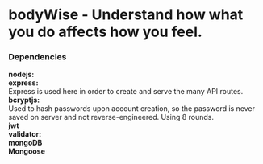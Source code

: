# bodyWise - Understand how what you do affects how you feel.


### Dependencies

**nodejs:**  
**express:**  
Express is used here in order to create and serve the many API routes.  
**bcryptjs:**  
Used to hash passwords upon account creation, so the password is never saved on server and not reverse-engineered. Using 8 rounds.  
**jwt**  
**validator:**  
**mongoDB**  
**Mongoose**